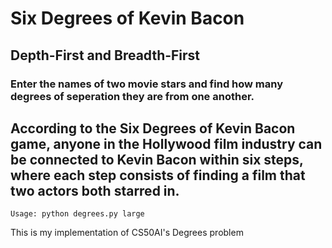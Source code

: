 # Six Degrees of Kevin Bacon

## Depth-First and Breadth-First
### Enter the names of two movie stars and find how many degrees of seperation they are from one another.

## According to the Six Degrees of Kevin Bacon game, anyone in the Hollywood film industry can be connected to Kevin Bacon within six steps, where each step consists of finding a film that two actors both starred in.

`Usage: python degrees.py large`


This is my implementation of CS50AI's Degrees problem